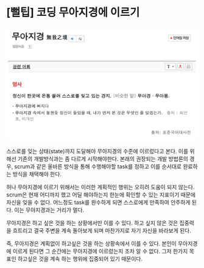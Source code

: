 # \[뻘팁\] 코딩 무아지경에 이르기

![](../.gitbook/assets/image%20%286%29.png)

 스스로를 잊는 상태\(state\)까지 도달해야 무아지경의 수준에 이르렀다고 본다. 이를 위해선 기존의 개발방식과는 좀 다르게 시작해야한다. 본래의 권장되는 개발 방법론의 경우, scrum과 같은 올바른 방식을 통해 수행해야할 task를 정하고 이를 순서대로 완료하는 방식을 채택해야 한다.

 허나 무아지경에 이르기 위해서는 이러한 계획적인 행위는 오히려 도움이 되지 않는다. scrum은 현재 어디까지 했고 어딜 해야하는지 한눈에 확인할 수 있는 지표이기 때문에 자신을 잊을 수 없다. 어느정도 task를 완수하게 되면 스스로에게 만족하여 안주하게 된다. 이는 무아지경과는 거리가 멀다.

 무아지경은 하고 싶은 것을 하는 상황에서만 이를 수 있다. 하고 싶지 않은 것은 집중력을 흐트리고 결국 주변을 계속 돌아보게 되며 마찬가지로 자기 자신을 바라보게 된다.

 즉, 무아지경은 계획없이 하고싶은 것을 하는 상황속에서 이를 수 있다. 본인이 무아지경에 이르게 된다면 그 순간에는 무아지경에 이르렀는지 조차 알 수 없다. 그저 한가지 목표인 하고싶은 것을 계속 하는 행위에 집중되어 있기 때문이다.



